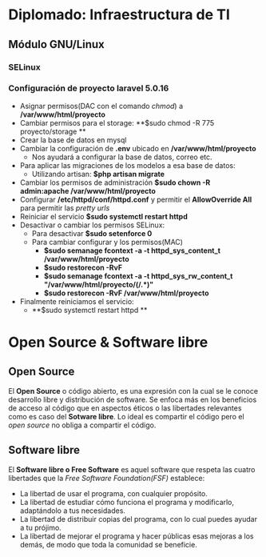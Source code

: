 # Diplomado: Infraestructura de TI
## Módulo GNU/Linux


### SELinux


### Configuración de proyecto laravel 5.0.16

- Asignar permisos(DAC con el comando *chmod*) a **/var/www/html/proyecto**
- Cambiar permisos para el storage: **$sudo chmod -R 775 proyecto/storage **
- Crear la base de datos en mysql
- Cambiar la configuración de **.env** ubicado en **/var/www/html/proyecto**
	- Nos ayudará a configurar la base de datos, correo etc.
- Para aplicar las migraciones de los modelos a esa base de datos:
	- Utilizando artisan: **$php artisan migrate**
- Cambiar los permisos de administración **$sudo chown -R admin:apache /var/www/html/proyecto**
- Configurar **/etc/httpd/conf/httpd.conf** y permitir el **AllowOverride  All** para permitir las *pretty urls*
- Reiniciar el servicio **$sudo systemctl restart httpd**
- Desactivar o cambiar los permisos SELinux:
	- Para desactivar **$sudo setenforce 0**
	- Para cambiar configurar y los permisos(MAC)
		- **$sudo semanage fcontext -a -t httpd_sys_content_t /var/www/html/proyecto**
		- **$sudo restorecon -RvF**
		- **$sudo semanage fcontext -a -t httpd_sys_rw_content_t "/var/www/html/proyecto/(/.*)"**
		- **$sudo restorecon -RvF /var/www/html/proyecto**  
-  Finalmente reiniciamos el servicio:
	- **$sudo systemctl restart httpd **

# Open Source & Software libre

## Open Source

El **Open Source** o código abierto, es una expresión con la cual se le conoce desarrollo libre y distribución de software.
Se enfoca más en los beneficios de acceso al código que en aspectos éticos o las libertades relevantes como es caso del **Sotware libre**. Lo ideal es compartir el código pero el *open source* no obliga a compartir el código.

## Software libre

El **Software libre o Free Software** es aquel software que respeta las cuatro libertades que la *Free Software Foundation(FSF)* establece:

-   La libertad de usar el programa, con cualquier propósito.
-   La libertad de estudiar cómo funciona el programa y modificarlo, adaptándolo a tus necesidades.
-   La libertad de distribuir copias del programa, con lo cual puedes ayudar a tu prójimo.
-   La libertad de mejorar el programa y hacer públicas esas mejoras a los demás, de modo que toda la comunidad se beneficie.
